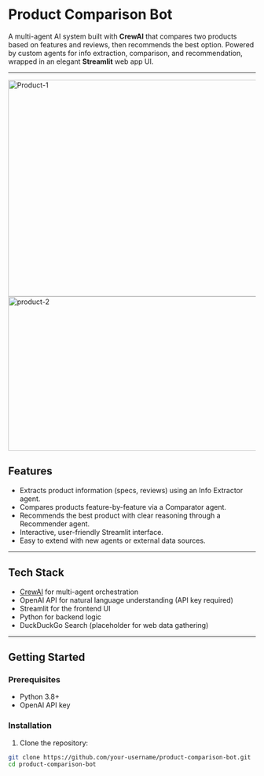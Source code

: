# Product Comparison Bot

A multi-agent AI system built with **CrewAI** that compares two products based on features and reviews, then recommends the best option. Powered by custom agents for info extraction, comparison, and recommendation, wrapped in an elegant **Streamlit** web app UI.

---
<img width="949" height="440" alt="Product-1" src="https://github.com/user-attachments/assets/4328d499-60d9-4c8f-9a02-7bf363da85c0" />
<img width="876" height="313" alt="product-2" src="https://github.com/user-attachments/assets/695f1284-330d-4d7b-a996-e29982dba11e" />

## Features

- Extracts product information (specs, reviews) using an Info Extractor agent.
- Compares products feature-by-feature via a Comparator agent.
- Recommends the best product with clear reasoning through a Recommender agent.
- Interactive, user-friendly Streamlit interface.
- Easy to extend with new agents or external data sources.

---

## Tech Stack

- [CrewAI](https://github.com/joaomdmoura/crewAI) for multi-agent orchestration
- OpenAI API for natural language understanding (API key required)
- Streamlit for the frontend UI
- Python for backend logic
- DuckDuckGo Search (placeholder for web data gathering)

---

## Getting Started

### Prerequisites

- Python 3.8+
- OpenAI API key

### Installation

1. Clone the repository:

```bash
git clone https://github.com/your-username/product-comparison-bot.git
cd product-comparison-bot
